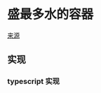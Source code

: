 # 盛最多水的容器
[来源](https://leetcode.cn/problems/container-with-most-water/)

## 实现

### typescript 实现
```typescript

```
